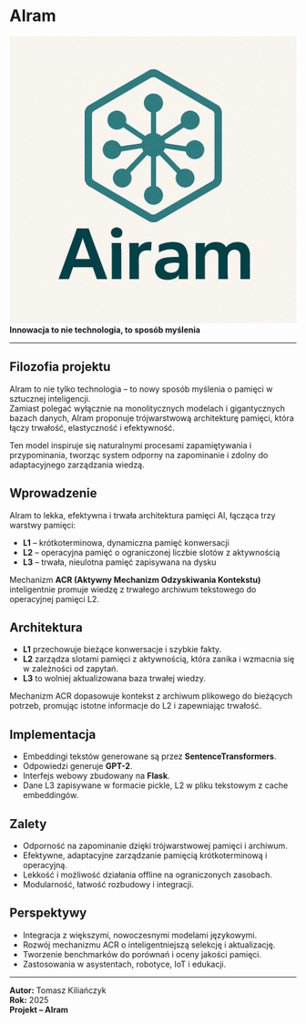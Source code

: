 

# AIram  
![Logo AIram](logof.png)
**Innowacja to nie technologia, to sposób myślenia**

---

## Filozofia projektu  
AIram to nie tylko technologia – to nowy sposób myślenia o pamięci w sztucznej inteligencji.  
Zamiast polegać wyłącznie na monolitycznych modelach i gigantycznych bazach danych, AIram proponuje trójwarstwową architekturę pamięci, która łączy trwałość, elastyczność i efektywność.  

Ten model inspiruje się naturalnymi procesami zapamiętywania i przypominania, tworząc system odporny na zapominanie i zdolny do adaptacyjnego zarządzania wiedzą.

## Wprowadzenie  
AIram to lekka, efektywna i trwała architektura pamięci AI, łącząca trzy warstwy pamięci:  
- **L1** – krótkoterminowa, dynamiczna pamięć konwersacji  
- **L2** – operacyjna pamięć o ograniczonej liczbie slotów z aktywnością  
- **L3** – trwała, nieulotna pamięć zapisywana na dysku  

Mechanizm **ACR (Aktywny Mechanizm Odzyskiwania Kontekstu)** inteligentnie promuje wiedzę z trwałego archiwum tekstowego do operacyjnej pamięci L2.

## Architektura  
- **L1** przechowuje bieżące konwersacje i szybkie fakty.  
- **L2** zarządza slotami pamięci z aktywnością, która zanika i wzmacnia się w zależności od zapytań.  
- **L3** to wolniej aktualizowana baza trwałej wiedzy.

Mechanizm ACR dopasowuje kontekst z archiwum plikowego do bieżących potrzeb, promując istotne informacje do L2 i zapewniając trwałość.

## Implementacja  
- Embeddingi tekstów generowane są przez **SentenceTransformers**.  
- Odpowiedzi generuje **GPT-2**.  
- Interfejs webowy zbudowany na **Flask**.  
- Dane L3 zapisywane w formacie pickle, L2 w pliku tekstowym z cache embeddingów.

## Zalety  
- Odporność na zapominanie dzięki trójwarstwowej pamięci i archiwum.  
- Efektywne, adaptacyjne zarządzanie pamięcią krótkoterminową i operacyjną.  
- Lekkość i możliwość działania offline na ograniczonych zasobach.  
- Modularność, łatwość rozbudowy i integracji.

## Perspektywy  
- Integracja z większymi, nowoczesnymi modelami językowymi.  
- Rozwój mechanizmu ACR o inteligentniejszą selekcję i aktualizację.  
- Tworzenie benchmarków do porównań i oceny jakości pamięci.  
- Zastosowania w asystentach, robotyce, IoT i edukacji.

---


**Autor:** Tomasz Kiliańczyk  
**Rok:** 2025  
**Projekt – AIram**

